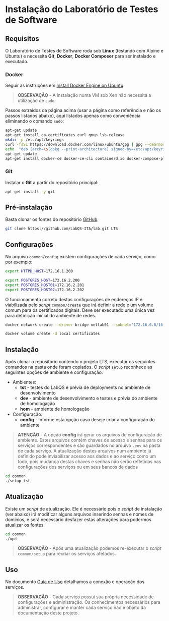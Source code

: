 # Instalação do Laboratório de Testes de Software

## Requisitos

O Laboratório de Testes de Software roda sob **Linux** (testando com Alpine e Ubuntu) e necessita **Git**, **Docker**, **Docker Composer** para ser instalado e executado.

### Docker

Seguir as instruções em [Install Docker Engine on Ubuntu](https://docs.docker.com/engine/install/ubuntu/).

> **OBSERVAÇÃO** - A instalação numa VM sob Xen não necessita a utilização de `sudo`.

Passos extraídos da página acima (usar a página como referência e não os passos listados abaixo), aqui listados apenas como conveniência eliminando o comando `sudo`:

```sh
apt-get update
apt-get install ca-certificates curl gnup lsb-release
mkdir -p /etc/apt/keyrings
curl -fsSL https://download.docker.com/linux/ubuntu/gpg | gpg --dearmor -o /etc/apt/keyrings/docker.gpg
echo  "deb [arch=\$(dpkg --print-architecture) signed-by=/etc/apt/keyrings/docker.gpg] https://download.docker.com/linux/ubuntu \$(lsb_release -cs) stable" | tee /etc/apt/sources.list.d/docker.list > /dev/null
apt-get update
apt-get install docker-ce docker-ce-cli containerd.io docker-compose-plugin
```

### Git

Instalar o **Git** a partir do repositório principal:

```bash
apt-get install -y git
```

## Pré-instalação

Basta clonar os fontes do repositório [GitHub](https://github.com/LabQS-ITA/lab.git).

```sh
git clone https://github.com/LabQS-ITA/lab.git LTS
```

## Configurações

No arquivo `common/config` existem configurações de cada serviço, como por exemplo:

```sh
export HTTPD_HOST=172.16.1.200

export POSTGRES_HOST=172.16.2.200
export POSTGRES_HOST01=172.16.2.201
export POSTGRES_HOST02=172.16.2.202
```

O funcionamento correto destas configurações de endereços IP é viabilizada pelo _script_ `common/create` que irá definir a rede e um volume comum para os certificados digitais. Deve ser executado uma única vez para definição inicial do ambiente de redes.

```sh
docker network create --driver bridge netlab01 --subnet='172.16.0.0/16'

docker volume create -d local certificates
```

## Instalação

Após clonar o repositório contendo o projeto LTS, executar os seguintes comandos na pasta onde foram copiados. O _script_ `setup` reconhece as seguintes opções de ambiente e configuração:

* Ambientes:
    * **tst** - testes do LabQS e prévia de deployments no ambiente de desenvolvimento
    * **dev** - ambiente de desenvolvimento e testes e prévia do ambiente de homologação
    * **hom** - ambiente de homologação
* Configuração:
    * **config** - informe esta opção caso deseje criar a configuração do ambiente

> **ATENÇÃO** - A opção **config** irá gerar os arquivos de configuração de ambiente. Estes arquivos contém chaves de acesso e senhas para os serviços correspondentes e são guardados no arquivo `.env` na pasta de cada serviço. A atualização destes arquivos num ambiente já definido pode inviabilizar acesso aos dados e ao serviço como um todo, pois mudança destas chaves e senhas não serão refletidas nas configurações dos serviços ou em seus bancos de dados

```sh
cd common
./setup tst
```

## Atualização

Existe um _script_ de atualização. Ele é necessário pois o _script_ de instalação (ver abaixo) irá modificar alguns arquivos inserindo senhas e nomes de domínios, e será necessário desfazer estas alterações para podermos atualizar os fontes.

```sh
cd common
./upd
```

> **OBSERVAÇÃO** - Após uma atualização podemos re-executar o _script_ `common/setup` para recriar os serviços afetados.

 ## Uso

 No documento [Guia de Uso](./USE.md) detalhamos a conexão e operação dos serviços.

> **OBSERVAÇÃO** - Cada serviço possui sua própria necessidade de configurações e administração. Os conhecimentos necessários para administrar, configurar e manter cada serviço não é objeto da documentação deste projeto.
